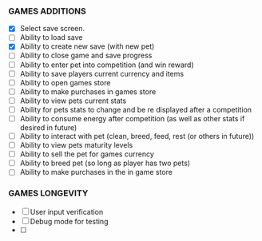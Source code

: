 ### GAMES ADDITIONS
* [x] Select save screen.
* [ ] Ability to load save
* [x] Ability to create new save (with new pet)
* [ ] Ability to close game and save progress
* [ ] Ability to enter pet into competition (and win reward)
* [ ] Ability to save players current currency and items
* [ ] Ability to open games store
* [ ] Ability to make purchases in games store
* [ ] Ability to view pets current stats
* [ ] Ability for pets stats to change and be re displayed after a competition
* [ ] Ability to consume energy after competition (as well as other stats if desired in future)
* [ ] Ability to interact with pet (clean, breed, feed, rest (or others in future))
* [ ] Ability to view pets maturity levels
* [ ] Ability to sell the pet for games currency
* [ ] Ability to breed pet (so long as player has two pets)
* [ ] Ability to make purchases in the in game store

### GAMES LONGEVITY
* [ ] User input verification
* [ ] Debug mode for testing
* [ ] 
